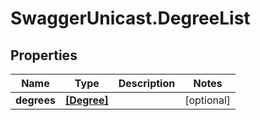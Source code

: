 # SwaggerUnicast.DegreeList

## Properties

Name | Type | Description | Notes
------------ | ------------- | ------------- | -------------
**degrees** | [**[Degree]**](Degree.md) |  | [optional] 


